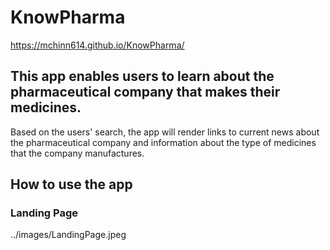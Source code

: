 # KnowPharma

https://mchinn614.github.io/KnowPharma/

## This app enables users to learn about the pharmaceutical company that makes their medicines. 

Based on the users' search, the app will render links to current news about the pharmaceutical company and information about the type of  medicines that the company manufactures.

## How to use the app

### Landing Page

../images/LandingPage.jpeg

